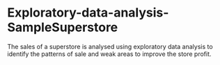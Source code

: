 # Exploratory-data-analysis-SampleSuperstore

The sales of a superstore is analysed using exploratory data analysis to identify the patterns of sale and weak areas to improve the store profit.

